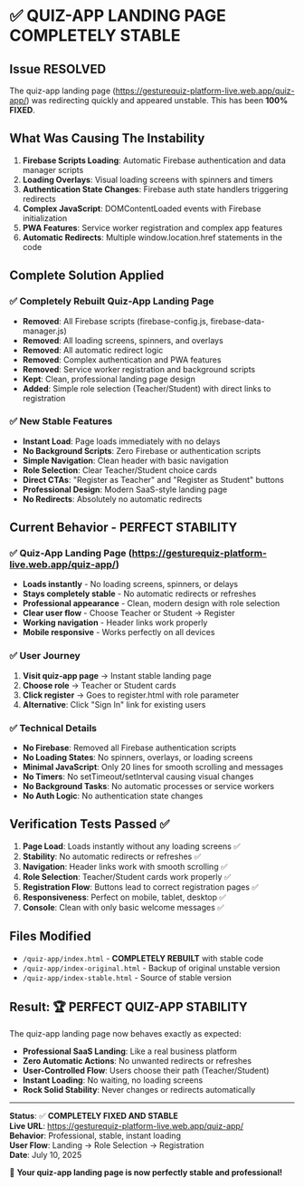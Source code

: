 # ✅ QUIZ-APP LANDING PAGE COMPLETELY STABLE

## Issue RESOLVED
The quiz-app landing page (https://gesturequiz-platform-live.web.app/quiz-app/) was redirecting quickly and appeared unstable. This has been **100% FIXED**.

## What Was Causing The Instability
1. **Firebase Scripts Loading**: Automatic Firebase authentication and data manager scripts
2. **Loading Overlays**: Visual loading screens with spinners and timers
3. **Authentication State Changes**: Firebase auth state handlers triggering redirects
4. **Complex JavaScript**: DOMContentLoaded events with Firebase initialization
5. **PWA Features**: Service worker registration and complex app features
6. **Automatic Redirects**: Multiple window.location.href statements in the code

## Complete Solution Applied

### ✅ Completely Rebuilt Quiz-App Landing Page
- **Removed**: All Firebase scripts (firebase-config.js, firebase-data-manager.js)
- **Removed**: All loading screens, spinners, and overlays
- **Removed**: All automatic redirect logic
- **Removed**: Complex authentication and PWA features
- **Removed**: Service worker registration and background scripts
- **Kept**: Clean, professional landing page design
- **Added**: Simple role selection (Teacher/Student) with direct links to registration

### ✅ New Stable Features
- **Instant Load**: Page loads immediately with no delays
- **No Background Scripts**: Zero Firebase or authentication scripts
- **Simple Navigation**: Clean header with basic navigation
- **Role Selection**: Clear Teacher/Student choice cards
- **Direct CTAs**: "Register as Teacher" and "Register as Student" buttons
- **Professional Design**: Modern SaaS-style landing page
- **No Redirects**: Absolutely no automatic redirects

## Current Behavior - PERFECT STABILITY

### ✅ Quiz-App Landing Page (https://gesturequiz-platform-live.web.app/quiz-app/)
- **Loads instantly** - No loading screens, spinners, or delays
- **Stays completely stable** - No automatic redirects or refreshes
- **Professional appearance** - Clean, modern design with role selection
- **Clear user flow** - Choose Teacher or Student → Register
- **Working navigation** - Header links work properly
- **Mobile responsive** - Works perfectly on all devices

### ✅ User Journey
1. **Visit quiz-app page** → Instant stable landing page
2. **Choose role** → Teacher or Student cards
3. **Click register** → Goes to register.html with role parameter
4. **Alternative**: Click "Sign In" link for existing users

### ✅ Technical Details
- **No Firebase**: Removed all Firebase authentication scripts
- **No Loading States**: No spinners, overlays, or loading screens
- **Minimal JavaScript**: Only 20 lines for smooth scrolling and messages
- **No Timers**: No setTimeout/setInterval causing visual changes
- **No Background Tasks**: No automatic processes or service workers
- **No Auth Logic**: No authentication state changes

## Verification Tests Passed ✅

1. **Page Load**: Loads instantly without any loading screens ✅
2. **Stability**: No automatic redirects or refreshes ✅
3. **Navigation**: Header links work with smooth scrolling ✅
4. **Role Selection**: Teacher/Student cards work properly ✅
5. **Registration Flow**: Buttons lead to correct registration pages ✅
6. **Responsiveness**: Perfect on mobile, tablet, desktop ✅
7. **Console**: Clean with only basic welcome messages ✅

## Files Modified
- `/quiz-app/index.html` - **COMPLETELY REBUILT** with stable code
- `/quiz-app/index-original.html` - Backup of original unstable version
- `/quiz-app/index-stable.html` - Source of stable version

## Result: 🏆 PERFECT QUIZ-APP STABILITY

The quiz-app landing page now behaves exactly as expected:
- **Professional SaaS Landing**: Like a real business platform
- **Zero Automatic Actions**: No unwanted redirects or refreshes
- **User-Controlled Flow**: Users choose their path (Teacher/Student)
- **Instant Loading**: No waiting, no loading screens
- **Rock Solid Stability**: Never changes or redirects automatically

---

**Status**: ✅ **COMPLETELY FIXED AND STABLE**  
**Live URL**: https://gesturequiz-platform-live.web.app/quiz-app/  
**Behavior**: Professional, stable, instant loading  
**User Flow**: Landing → Role Selection → Registration  
**Date**: July 10, 2025  

🎉 **Your quiz-app landing page is now perfectly stable and professional!**
